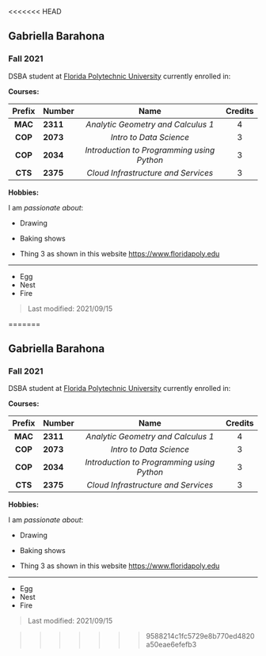 <<<<<<< HEAD
## Gabriella Barahona

### Fall 2021

DSBA student at [Florida Polytechnic University](https://www.floridapoly.edu) currently enrolled in: 

**Courses:**

| Prefix    | Number   |Name                                      |Credits|
|:---------:|:---------|:----------------------------------------:|:-----:|
| **MAC**   | **2311** |_Analytic Geometry and Calculus 1_        |  4    | 
| **COP**   | **2073** |_Intro to Data Science_                   |  3    |
| **COP**   | **2034** |_Introduction to Programming using Python_|  3    |
| **CTS**   | **2375** |_Cloud Infrastructure and Services_       |  3    |


**Hobbies:**

I am _passionate about_: 

- Drawing

- Baking shows

- Thing 3 as shown in this website <https://www.floridapoly.edu>
***
- Egg
- Nest
- Fire

> Last modified: 2021/09/15

=======
## Gabriella Barahona

### Fall 2021

DSBA student at [Florida Polytechnic University](https://www.floridapoly.edu) currently enrolled in: 

**Courses:**

| Prefix    | Number   |Name                                      |Credits|
|:---------:|:---------|:----------------------------------------:|:-----:|
| **MAC**   | **2311** |_Analytic Geometry and Calculus 1_        |  4    | 
| **COP**   | **2073** |_Intro to Data Science_                   |  3    |
| **COP**   | **2034** |_Introduction to Programming using Python_|  3    |
| **CTS**   | **2375** |_Cloud Infrastructure and Services_       |  3    |


**Hobbies:**

I am _passionate about_: 

- Drawing

- Baking shows

- Thing 3 as shown in this website <https://www.floridapoly.edu>

***
- Egg
- Nest
- Fire

> Last modified: 2021/09/15

>>>>>>> 9588214c1fc5729e8b770ed4820a50eae6efefb3
